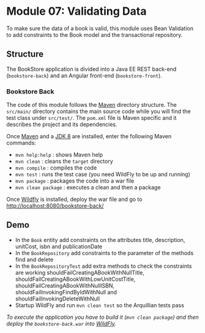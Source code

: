 # Module 07: Validating Data

To make sure the data of a book is valid, this module uses Bean Validation to add constraints to the Book model and the transactional repository.


## Structure 

The BookStore application is divided into a Java EE REST back-end (`bookstore-back`) and an Angular front-end (`bookstore-front`).


### Bookstore Back 

The code of this module follows the [Maven](http://maven.apache.org/) directory structure. The `src/main/` directory contains the main source code while you will find the test class under `src/test/`. The `pom.xml` file is Maven specific and it describes the project and its dependencies.

Once [Maven](http://maven.apache.org/) and a [JDK 8](http://www.oracle.com/technetwork/java/javase/downloads/index.html) are installed, enter the following Maven commands:

* `mvn help:help`       : shows Maven help
* `mvn clean`           : cleans the `target` directory
* `mvn compile`         : compiles the code
* `mvn test`            : runs the test case (you need WildFly to be up and running)
* `mvn package`         : packages the code into a war file
* `mvn clean package`   : executes a clean and then a package

Once [Wildfly](http://wildfly.org/) is installed, deploy the war file and go to [http://localhost:8080/bookstore-back/]()



## Demo 

* In the `Book` entity add constraints on the attributes title, description, unitCost, isbn and publicationDate
* In the `BookRepository` add constraints to the parameter of the methods find and delete
* In the `BookRepositoryTest` add extra methods to check the constraints are working shouldFailCreatingABookWithNullTitle, shouldFailCreatingABookWithLowUnitCostTitle, shouldFailCreatingABookWithNullISBN, shouldFailInvokingFindByIdWithNull and shouldFailInvokingDeleteWithNull
* Startup WildFly and run `mvn clean test` so the Arquillian tests pass

*To execute the application you have to build it (`mvn clean package`) and then deploy the `bookstore-back.war` into [WildFly](https://wildfly.org).*

